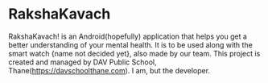# RakshaKavach
RakshaKavach! is an Android(hopefully) application that helps you get a better understanding of your mental health. It is to be used along with the smart watch {name not decided yet}, also made by our team.
This project is created and managed by DAV Public School, Thane(https://davschoolthane.com). I am, but the developer.
